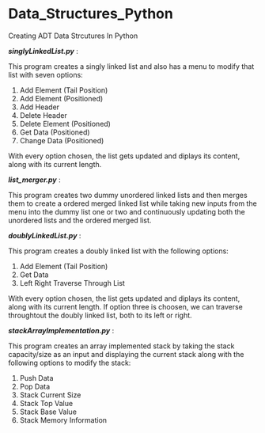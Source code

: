 # Data_Structures_Python

Creating ADT Data Strcutures In Python

***singlyLinkedList.py*** :

This program creates a singly linked list and also has a menu to modify that list with seven options:

1. Add Element (Tail Position)
2. Add Element (Positioned)
3. Add Header
4. Delete Header
5. Delete Element (Positioned)
6. Get Data (Positioned)
7. Change Data (Positioned)

With every option chosen, the list gets updated and diplays its content, along with its current length.

***list_merger.py*** :

This program creates two dummy unordered linked lists and then merges them to create a ordered merged linked list while taking new inputs from the menu into the dummy list one or two and continuously updating both the unordered lists and the ordered merged list.

***doublyLinkedList.py*** :

This program creates a doubly linked list with the following options:

1) Add Element (Tail Position)
2) Get Data
3) Left Right Traverse Through List

With every option chosen, the list gets updated and diplays its content, along with its current length.
If option three is choosen, we can traverse throughtout the doubly linked list, both to its left or right.

***stackArrayImplementation.py*** :

This program creates an array implemented stack by taking the stack capacity/size as an input and displaying the current stack along with the following options to modify the stack:

1) Push Data
2) Pop Data
3) Stack Current Size
4) Stack Top Value
5) Stack Base Value
6) Stack Memory Information
 